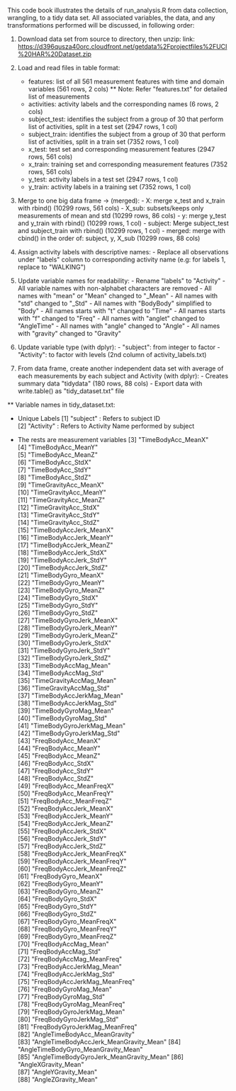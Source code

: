 This code book illustrates the details of run_analysis.R from data collection, wrangling, to a tidy data set. All associated variables, the data, and any transformations performed will be discussed, in following order:
 
 1. Download data set from source to directory, then unzip:
    link: <https://d396qusza40orc.cloudfront.net/getdata%2Fprojectfiles%2FUCI%20HAR%20Dataset.zip>
  
 2. Load and read files in table format:
    - features: list of all 561 measurement features with time and domain variables (561 rows, 2 cols)
    ** Note: Refer "features.txt" for detailed list of measurements
    - activities: activity labels and the corresponding names (6 rows, 2 cols)
    - subject_test: identifies the subject from a group of 30 that perform list of activities, split in a test set (2947 rows, 1 col)
    - subject_train: identifies the subject from a group of 30 that perform list of activities, split in a train set (7352 rows, 1 col)
    - x_test: test set and corresponding measurement features (2947 rows, 561 cols)
    - x_train: training set and corresponding measurement features (7352 rows, 561 cols)
    - y_test: activity labels in a test set (2947 rows, 1 col)
    - y_train: activity labels in a training set (7352 rows, 1 col)
  
  3. Merge to one big data frame -> (merged):
    - X: merge x_test and x_train with rbind() (10299 rows, 561 cols)
    - X_sub: subsets/keeps only measurements of mean and std (10299 rows, 86 cols)
    - y: merge y_test and y_train with rbind() (10299 rows, 1 col)
    - subject: Merge subject_test and subject_train with rbind() (10299 rows, 1 col)
    - merged: merge with cbind() in the order of: subject, y, X_sub (10299 rows, 88 cols)
    
  4. Assign activity labels with descriptive names:
    - Replace all observations under "labels" column to  corresponding activity name (e.g: for labels 1, replace to "WALKING")
  
  5. Update variable names for readability:
    - Rename "labels" to "Activity"
    - All variable names with non-alphabet characters are removed
    - All names with "mean" or "Mean" changed to "_Mean"
    - All names with "std" changed to "_Std"
    - All names with "BodyBody" simplified to "Body"
    - All names starts with "t" changed to "Time"
    - All names starts with "f" changed to "Freq"
    - All names with "anglet" changed to "AngleTime"
    - All names with "angle" changed to "Angle"
    - All names with "gravity" changed to "Gravity"
    
  6. Update variable type (with dplyr):
    - "subject": from integer to factor 
    - "Activity": to factor with levels (2nd column of activity_labels.txt)
    
  7. From data frame, create another independent data set with average of each measurements by each subject and Activity (with dplyr):
    - Creates summary data "tidydata" (180 rows, 88 cols)
    - Export data with write.table() as "tidy_dataset.txt" file
    
    
** Variable names in tidy_dataset.txt:
* Unique Labels
[1] "subject"     : Refers to subject ID                         
[2] "Activity"    : Refers to Activity Name performed by subject

* The rests are measurement variables
[3] "TimeBodyAcc_MeanX"                     
[4] "TimeBodyAcc_MeanY"                     
[5] "TimeBodyAcc_MeanZ"                     
[6] "TimeBodyAcc_StdX"                      
[7] "TimeBodyAcc_StdY"                      
[8] "TimeBodyAcc_StdZ"                      
[9] "TimeGravityAcc_MeanX"                  
[10] "TimeGravityAcc_MeanY"                  
[11] "TimeGravityAcc_MeanZ"                  
[12] "TimeGravityAcc_StdX"                   
[13] "TimeGravityAcc_StdY"                   
[14] "TimeGravityAcc_StdZ"                   
[15] "TimeBodyAccJerk_MeanX"                 
[16] "TimeBodyAccJerk_MeanY"                 
[17] "TimeBodyAccJerk_MeanZ"                 
[18] "TimeBodyAccJerk_StdX"                  
[19] "TimeBodyAccJerk_StdY"                  
[20] "TimeBodyAccJerk_StdZ"                  
[21] "TimeBodyGyro_MeanX"                    
[22] "TimeBodyGyro_MeanY"                    
[23] "TimeBodyGyro_MeanZ"                    
[24] "TimeBodyGyro_StdX"                     
[25] "TimeBodyGyro_StdY"                     
[26] "TimeBodyGyro_StdZ"                     
[27] "TimeBodyGyroJerk_MeanX"                
[28] "TimeBodyGyroJerk_MeanY"                
[29] "TimeBodyGyroJerk_MeanZ"                
[30] "TimeBodyGyroJerk_StdX"                 
[31] "TimeBodyGyroJerk_StdY"                 
[32] "TimeBodyGyroJerk_StdZ"                 
[33] "TimeBodyAccMag_Mean"                   
[34] "TimeBodyAccMag_Std"                    
[35] "TimeGravityAccMag_Mean"                
[36] "TimeGravityAccMag_Std"                 
[37] "TimeBodyAccJerkMag_Mean"               
[38] "TimeBodyAccJerkMag_Std"                
[39] "TimeBodyGyroMag_Mean"                  
[40] "TimeBodyGyroMag_Std"                   
[41] "TimeBodyGyroJerkMag_Mean"              
[42] "TimeBodyGyroJerkMag_Std"               
[43] "FreqBodyAcc_MeanX"                     
[44] "FreqBodyAcc_MeanY"                     
[45] "FreqBodyAcc_MeanZ"                     
[46] "FreqBodyAcc_StdX"                      
[47] "FreqBodyAcc_StdY"                      
[48] "FreqBodyAcc_StdZ"                      
[49] "FreqBodyAcc_MeanFreqX"                 
[50] "FreqBodyAcc_MeanFreqY"                 
[51] "FreqBodyAcc_MeanFreqZ"                 
[52] "FreqBodyAccJerk_MeanX"                 
[53] "FreqBodyAccJerk_MeanY"                 
[54] "FreqBodyAccJerk_MeanZ"                 
[55] "FreqBodyAccJerk_StdX"                  
[56] "FreqBodyAccJerk_StdY"                  
[57] "FreqBodyAccJerk_StdZ"                  
[58] "FreqBodyAccJerk_MeanFreqX"             
[59] "FreqBodyAccJerk_MeanFreqY"             
[60] "FreqBodyAccJerk_MeanFreqZ"             
[61] "FreqBodyGyro_MeanX"                    
[62] "FreqBodyGyro_MeanY"                    
[63] "FreqBodyGyro_MeanZ"                    
[64] "FreqBodyGyro_StdX"                     
[65] "FreqBodyGyro_StdY"                     
[66] "FreqBodyGyro_StdZ"                     
[67] "FreqBodyGyro_MeanFreqX"                
[68] "FreqBodyGyro_MeanFreqY"                
[69] "FreqBodyGyro_MeanFreqZ"                
[70] "FreqBodyAccMag_Mean"                   
[71] "FreqBodyAccMag_Std"                    
[72] "FreqBodyAccMag_MeanFreq"               
[73] "FreqBodyAccJerkMag_Mean"               
[74] "FreqBodyAccJerkMag_Std"                
[75] "FreqBodyAccJerkMag_MeanFreq"           
[76] "FreqBodyGyroMag_Mean"                  
[77] "FreqBodyGyroMag_Std"                   
[78] "FreqBodyGyroMag_MeanFreq"              
[79] "FreqBodyGyroJerkMag_Mean"              
[80] "FreqBodyGyroJerkMag_Std"               
[81] "FreqBodyGyroJerkMag_MeanFreq"          
[82] "AngleTimeBodyAcc_MeanGravity"          
[83] "AngleTimeBodyAccJerk_MeanGravity_Mean" 
[84] "AngleTimeBodyGyro_MeanGravity_Mean"    
[85] "AngleTimeBodyGyroJerk_MeanGravity_Mean"
[86] "AngleXGravity_Mean"                    
[87] "AngleYGravity_Mean"                    
[88] "AngleZGravity_Mean"    
  
  